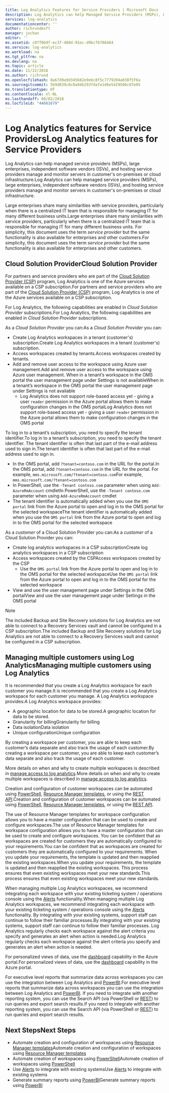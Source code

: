 ```yaml
---
title: Log Analytics Features for Service Providers | Microsoft Docs
description: Log Analytics can help Managed Service Providers (MSPs), Large Enterprises, Independent Sofware Vendors (ISVs) and hosting service providers manage and monitor servers in customer's on-premises or cloud infrastructure.
services: log-analytics
documentationcenter: ''
author: richrundmsft
manager: jochan
editor: ''
ms.assetid: c07f0b9f-ec37-480d-91ec-d9bcf6786464
ms.service: log-analytics
ms.workload: na
ms.tgt_pltfrm: na
ms.devlang: na
ms.topic: article
ms.date: 11/22/2016
ms.author: richrund
ms.openlocfilehash: 8a67d9a9d345682e9e6c8f5c7779204a038f5f6a
ms.sourcegitcommit: 5b9d839c0c0a94b293fdafe1d6e5429506c07e05
ms.translationtype: HT
ms.contentlocale: nl-NL
ms.lasthandoff: 08/02/2018
ms.locfileid: "44661679"
---
```

# <a name="log-analytics-features-for-service-providers"></a><span data-ttu-id="64787-103">Log Analytics features for Service Providers</span><span class="sxs-lookup"><span data-stu-id="64787-103">Log Analytics features for Service Providers</span></span>
<span data-ttu-id="64787-104">Log Analytics can help managed service providers (MSPs), large enterprises, independent software vendors (ISVs), and hosting service providers manage and monitor servers in customer's on-premises or cloud infrastructure.</span><span class="sxs-lookup"><span data-stu-id="64787-104">Log Analytics can help managed service providers (MSPs), large enterprises, independent software vendors (ISVs), and hosting service providers manage and monitor servers in customer's on-premises or cloud infrastructure.</span></span> 

<span data-ttu-id="64787-105">Large enterprises share many similarities with service providers, particularly when there is a centralized IT team that is responsible for managing IT for many different business units.</span><span class="sxs-lookup"><span data-stu-id="64787-105">Large enterprises share many similarities with service providers, particularly when there is a centralized IT team that is responsible for managing IT for many different business units.</span></span> <span data-ttu-id="64787-106">For simplicity, this document uses the term *service provider* but the same functionality is also available for enterprises and other customers.</span><span class="sxs-lookup"><span data-stu-id="64787-106">For simplicity, this document uses the term *service provider* but the same functionality is also available for enterprises and other customers.</span></span>

## <a name="cloud-solution-provider"></a><span data-ttu-id="64787-107">Cloud Solution Provider</span><span class="sxs-lookup"><span data-stu-id="64787-107">Cloud Solution Provider</span></span>
<span data-ttu-id="64787-108">For partners and service providers who are part of the [Cloud Solution Provider (CSP)](https://partner.microsoft.com/Solutions/cloud-reseller-overview) program, Log Analytics is one of the Azure services available on a CSP subscription.</span><span class="sxs-lookup"><span data-stu-id="64787-108">For partners and service providers who are part of the [Cloud Solution Provider (CSP)](https://partner.microsoft.com/Solutions/cloud-reseller-overview) program, Log Analytics is one of the Azure services available on a CSP subscription.</span></span> 

<span data-ttu-id="64787-109">For Log Analytics, the following capabilities are enabled in *Cloud Solution Provider* subscriptions.</span><span class="sxs-lookup"><span data-stu-id="64787-109">For Log Analytics, the following capabilities are enabled in *Cloud Solution Provider* subscriptions.</span></span>

<span data-ttu-id="64787-110">As a *Cloud Solution Provider* you can:</span><span class="sxs-lookup"><span data-stu-id="64787-110">As a *Cloud Solution Provider* you can:</span></span>

* <span data-ttu-id="64787-111">Create Log Analytics workspaces in a tenant (customer's) subscription.</span><span class="sxs-lookup"><span data-stu-id="64787-111">Create Log Analytics workspaces in a tenant (customer's) subscription.</span></span>
* <span data-ttu-id="64787-112">Access workspaces created by tenants.</span><span class="sxs-lookup"><span data-stu-id="64787-112">Access workspaces created by tenants.</span></span> 
* <span data-ttu-id="64787-113">Add and remove user access to the workspace using Azure user management.</span><span class="sxs-lookup"><span data-stu-id="64787-113">Add and remove user access to the workspace using Azure user management.</span></span> <span data-ttu-id="64787-114">When in a tenant’s workspace in the OMS portal the user management page under Settings is not available</span><span class="sxs-lookup"><span data-stu-id="64787-114">When in a tenant’s workspace in the OMS portal the user management page under Settings is not available</span></span>
  * <span data-ttu-id="64787-115">Log Analytics does not support role-based access yet - giving a user `reader` permission in the Azure portal allows them to make configuration changes in the OMS portal</span><span class="sxs-lookup"><span data-stu-id="64787-115">Log Analytics does not support role-based access yet - giving a user `reader` permission in the Azure portal allows them to make configuration changes in the OMS portal</span></span>

<span data-ttu-id="64787-116">To log in to a tenant’s subscription, you need to specify the tenant identifier.</span><span class="sxs-lookup"><span data-stu-id="64787-116">To log in to a tenant’s subscription, you need to specify the tenant identifier.</span></span> <span data-ttu-id="64787-117">The tenant identifier is often that last part of the e-mail address used to sign in.</span><span class="sxs-lookup"><span data-stu-id="64787-117">The tenant identifier is often that last part of the e-mail address used to sign in.</span></span>

* <span data-ttu-id="64787-118">In the OMS portal, add `?tenant=contoso.com` in the URL for the portal.</span><span class="sxs-lookup"><span data-stu-id="64787-118">In the OMS portal, add `?tenant=contoso.com` in the URL for the portal.</span></span> <span data-ttu-id="64787-119">For example, `mms.microsoft.com/?tenant=contoso.com`</span><span class="sxs-lookup"><span data-stu-id="64787-119">For example, `mms.microsoft.com/?tenant=contoso.com`</span></span>
* <span data-ttu-id="64787-120">In PowerShell, use the `-Tenant contoso.com` parameter when using `Add-AzureRmAccount` cmdlet</span><span class="sxs-lookup"><span data-stu-id="64787-120">In PowerShell, use the `-Tenant contoso.com` parameter when using `Add-AzureRmAccount` cmdlet</span></span>
* <span data-ttu-id="64787-121">The tenant identifier is automatically added when you use the `OMS portal` link from the Azure portal to open and log in to the OMS portal for the selected workspace</span><span class="sxs-lookup"><span data-stu-id="64787-121">The tenant identifier is automatically added when you use the `OMS portal` link from the Azure portal to open and log in to the OMS portal for the selected workspace</span></span>

<span data-ttu-id="64787-122">As a *customer* of a Cloud Solution Provider you can:</span><span class="sxs-lookup"><span data-stu-id="64787-122">As a *customer* of a Cloud Solution Provider you can:</span></span>

* <span data-ttu-id="64787-123">Create log analytics workspaces in a CSP subscription</span><span class="sxs-lookup"><span data-stu-id="64787-123">Create log analytics workspaces in a CSP subscription</span></span>
* <span data-ttu-id="64787-124">Access workspaces created by the CSP</span><span class="sxs-lookup"><span data-stu-id="64787-124">Access workspaces created by the CSP</span></span>
  * <span data-ttu-id="64787-125">Use the `OMS portal` link from the Azure portal to open and log in to the OMS portal for the selected workspace</span><span class="sxs-lookup"><span data-stu-id="64787-125">Use the `OMS portal` link from the Azure portal to open and log in to the OMS portal for the selected workspace</span></span>
* <span data-ttu-id="64787-126">View and use the user management page under Settings in the OMS portal</span><span class="sxs-lookup"><span data-stu-id="64787-126">View and use the user management page under Settings in the OMS portal</span></span>

> [!NOTE]
> <span data-ttu-id="64787-127">The included Backup and Site Recovery solutions for Log Analytics are not able to connect to a Recovery Services vault and cannot be configured in a CSP subscription.</span><span class="sxs-lookup"><span data-stu-id="64787-127">The included Backup and Site Recovery solutions for Log Analytics are not able to connect to a Recovery Services vault and cannot be configured in a CSP subscription.</span></span> 
> 
> 

## <a name="managing-multiple-customers-using-log-analytics"></a><span data-ttu-id="64787-128">Managing multiple customers using Log Analytics</span><span class="sxs-lookup"><span data-stu-id="64787-128">Managing multiple customers using Log Analytics</span></span>
<span data-ttu-id="64787-129">It is recommended that you create a Log Analytics workspace for each customer you manage.</span><span class="sxs-lookup"><span data-stu-id="64787-129">It is recommended that you create a Log Analytics workspace for each customer you manage.</span></span> <span data-ttu-id="64787-130">A Log Analytics workspace provides:</span><span class="sxs-lookup"><span data-stu-id="64787-130">A Log Analytics workspace provides:</span></span>

* <span data-ttu-id="64787-131">A geographic location for data to be stored.</span><span class="sxs-lookup"><span data-stu-id="64787-131">A geographic location for data to be stored.</span></span> 
* <span data-ttu-id="64787-132">Granularity for billing</span><span class="sxs-lookup"><span data-stu-id="64787-132">Granularity for billing</span></span> 
* <span data-ttu-id="64787-133">Data isolation</span><span class="sxs-lookup"><span data-stu-id="64787-133">Data isolation</span></span> 
* <span data-ttu-id="64787-134">Unique configuration</span><span class="sxs-lookup"><span data-stu-id="64787-134">Unique configuration</span></span>

<span data-ttu-id="64787-135">By creating a workspace per customer, you are able to keep each customer’s data separate and also track the usage of each customer.</span><span class="sxs-lookup"><span data-stu-id="64787-135">By creating a workspace per customer, you are able to keep each customer’s data separate and also track the usage of each customer.</span></span>

<span data-ttu-id="64787-136">More details on when and why to create multiple workspaces is described in [manage access to log analytics](log-analytics-manage-access.md#determine-the-number-of-workspaces-you-need).</span><span class="sxs-lookup"><span data-stu-id="64787-136">More details on when and why to create multiple workspaces is described in [manage access to log analytics](log-analytics-manage-access.md#determine-the-number-of-workspaces-you-need).</span></span>

<span data-ttu-id="64787-137">Creation and configuration of customer workspaces can be automated using [PowerShell](log-analytics-powershell-workspace-configuration.md), [Resource Manager templates](log-analytics-template-workspace-configuration.md), or using the [REST API](https://www.nuget.org/packages/Microsoft.Azure.Management.OperationalInsights/).</span><span class="sxs-lookup"><span data-stu-id="64787-137">Creation and configuration of customer workspaces can be automated using [PowerShell](log-analytics-powershell-workspace-configuration.md), [Resource Manager templates](log-analytics-template-workspace-configuration.md), or using the [REST API](https://www.nuget.org/packages/Microsoft.Azure.Management.OperationalInsights/).</span></span>

<span data-ttu-id="64787-138">The use of Resource Manager templates for workspace configuration allows you to have a master configuration that can be used to create and configure workspaces.</span><span class="sxs-lookup"><span data-stu-id="64787-138">The use of Resource Manager templates for workspace configuration allows you to have a master configuration that can be used to create and configure workspaces.</span></span> <span data-ttu-id="64787-139">You can be confident that as workspaces are created for customers they are automatically configured to your requirements.</span><span class="sxs-lookup"><span data-stu-id="64787-139">You can be confident that as workspaces are created for customers they are automatically configured to your requirements.</span></span> <span data-ttu-id="64787-140">When you update your requirements, the template is updated and then reapplied the existing workspaces.</span><span class="sxs-lookup"><span data-stu-id="64787-140">When you update your requirements, the template is updated and then reapplied the existing workspaces.</span></span> <span data-ttu-id="64787-141">This process ensures that even existing workspaces meet your new standards.</span><span class="sxs-lookup"><span data-stu-id="64787-141">This process ensures that even existing workspaces meet your new standards.</span></span>    

<span data-ttu-id="64787-142">When managing multiple Log Analytics workspaces, we recommend integrating each workspace with your existing ticketing system / operations console using the [Alerts](log-analytics-alerts.md) functionality.</span><span class="sxs-lookup"><span data-stu-id="64787-142">When managing multiple Log Analytics workspaces, we recommend integrating each workspace with your existing ticketing system / operations console using the [Alerts](log-analytics-alerts.md) functionality.</span></span> <span data-ttu-id="64787-143">By integrating with your existing systems, support staff can continue to follow their familiar processes.</span><span class="sxs-lookup"><span data-stu-id="64787-143">By integrating with your existing systems, support staff can continue to follow their familiar processes.</span></span> <span data-ttu-id="64787-144">Log Analytics regularly checks each workspace against the alert criteria you specify and generates an alert when action is needed.</span><span class="sxs-lookup"><span data-stu-id="64787-144">Log Analytics regularly checks each workspace against the alert criteria you specify and generates an alert when action is needed.</span></span>

<span data-ttu-id="64787-145">For personalized views of data, use the [dashboard](../azure-portal/azure-portal-dashboards.md) capability in the Azure portal.</span><span class="sxs-lookup"><span data-stu-id="64787-145">For personalized views of data, use the [dashboard](../azure-portal/azure-portal-dashboards.md) capability in the Azure portal.</span></span>  

<span data-ttu-id="64787-146">For executive level reports that summarize data across workspaces you can use the integration between Log Analytics and [PowerBI](log-analytics-powerbi.md).</span><span class="sxs-lookup"><span data-stu-id="64787-146">For executive level reports that summarize data across workspaces you can use the integration between Log Analytics and [PowerBI](log-analytics-powerbi.md).</span></span> <span data-ttu-id="64787-147">If you need to integrate with another reporting system, you can use the Search API (via PowerShell or [REST](log-analytics-log-search-api.md)) to run queries and export search results.</span><span class="sxs-lookup"><span data-stu-id="64787-147">If you need to integrate with another reporting system, you can use the Search API (via PowerShell or [REST](log-analytics-log-search-api.md)) to run queries and export search results.</span></span>

## <a name="next-steps"></a><span data-ttu-id="64787-148">Next Steps</span><span class="sxs-lookup"><span data-stu-id="64787-148">Next Steps</span></span>
* <span data-ttu-id="64787-149">Automate creation and configuration of workspaces using [Resource Manager templates](log-analytics-template-workspace-configuration.md)</span><span class="sxs-lookup"><span data-stu-id="64787-149">Automate creation and configuration of workspaces using [Resource Manager templates](log-analytics-template-workspace-configuration.md)</span></span>
* <span data-ttu-id="64787-150">Automate creation of workspaces using [PowerShell](log-analytics-powershell-workspace-configuration.md)</span><span class="sxs-lookup"><span data-stu-id="64787-150">Automate creation of workspaces using [PowerShell](log-analytics-powershell-workspace-configuration.md)</span></span> 
* <span data-ttu-id="64787-151">Use [Alerts](log-analytics-alerts.md) to integrate with existing systems</span><span class="sxs-lookup"><span data-stu-id="64787-151">Use [Alerts](log-analytics-alerts.md) to integrate with existing systems</span></span>
* <span data-ttu-id="64787-152">Generate summary reports using [PowerBI](log-analytics-powerbi.md)</span><span class="sxs-lookup"><span data-stu-id="64787-152">Generate summary reports using [PowerBI](log-analytics-powerbi.md)</span></span>

